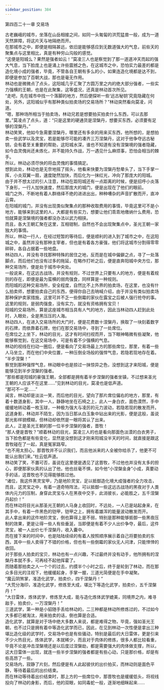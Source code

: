 ```yaml
---
sidebar_position: 384
---
```

 第四百二十一章 交易场


古老巍峨的城市，坐落在山岳相接之间，如同一头匍匐的洪荒猛兽一般，成为一道天然屏障，将这片天与地隔绝而开。  
在那城市之中，即便是相隔甚远，依旧是能够感应到无数道强大的气息，前些天的聚集点与这里相比，真是有种穷山沟般的感觉。  
“这便是阳城么？果然是强者如云！”莫凌三人也是察觉到了那一道道冲天而起的强大气息，当下脸庞上也是涌上许些震撼之色，在这城市之中，恐怕实力最差的都是造化境小成的强者，毕竟，不管各自王朝有多么的小，如果连造化境都是达不到，即便是参加了百朝大战，那也是毫无作用。  
林动也是微微点了点头，这阳城几乎汇聚了方圆万里之内的绝大部分强者，一些实力强横的王朝，也是在此聚集，这等盛况，还真是林动首次所见。  
“走吧，先在城市中找一个落脚的地方，然后便探听一些‘远古秘钥’究竟隐藏在何处，另外，这阳城似乎有那种类似拍卖场的交易场所？”林动突然看向莫凌，问道。  
“嗯，那种场所相当于拍卖场，林动兄若是想要拍买拍卖什么东西，可以去那里。”莫凌点了点头，道：“只是这里的硬通货是涅槃丹，想要买东西，必须要有足够的涅槃丹。”  
林动笑笑，他如今急需要涅槃丹，哪里还有多余的用来买东西，他所想的，是想拍卖一些武学以及灵宝，若是能够尽可能的凑齐三万涅槃丹，这对于他争夺远古秘钥，会有着至关重要的帮助，这阳城水深，谁也不知道有没有涅槃境的强者隐藏，如今血灵傀尚还未炼化，并不能持久作战，万一遇见什么麻烦事，恐怕会相当的棘手。  
所以，林动必须尽快的将血灵傀的事情搞定。  
想到此处，林动也是无奈地摇了摇头，他看来快要为涅槃丹愁晕头了，当下手掌一挥，小炎双翼一扇，速度陡然加快，而后化为一抹红光，冲向了那庞大的阳城。  
由于并不想太过的引人注意，林动在距阳城还有一点距离的时候，便是招呼小炎落下身形，一行人加快速度，然后那庞大的城门，便是出现在了他们的眼前。  
城门之外，不断地有着人群络绎不绝的进进出出，种种嘈杂的声音扩散而开，直冲云霄。  
在阳城的城门，并没有出现类似聚集点的那种收取费用的事情，毕竟这里可不是小地方，能够来到这里的人，大都是有些实力，想要让他们乖乖地缴纳什么费用，恐怕就算是涅槃境的强者都没办法以武力相挟。  
而且，各大王朝汇聚在这里，互相钳制，自然也不会出现聚集点中，圣光王朝一家独大的事情。  
所以，林动一行人，在经过短暂的等待后，便是顺利的进入到了城市之中，在这阳城之中，虽然并没有那种主宰者，但也是有着各方豪强，他们将这城市分割得零零碎碎，各自占据着一些地盘。  
林动四人，并没有寻找那种特殊的居住之地，反而是在城中偏僻之点，寻了一处落脚点，而后他们也没有过多的拖延，在略作打听之后，便是直奔阳城中央方位，那种交易场所，便是处于城市中央处。  
一般说来，在这远古战场，并没有规则，不过世界上只要有人的地方，便是有着规则的存在，即便是最为蛮横的弱肉强食，同样算是一种规则。  
而阳城的这种交易场所，安全程度，自然比不上外界的拍卖场，在这里，也没有什么拍卖师，想要拍卖自己的东西，便得你自己去呐喊介绍，由于并没有类似拍卖场那种保护卖家措施，这里可并不乏一些倒霉的家伙在露宝之后被人强行抢夺的事。  
这里的规则，是弱肉强食，没有实力，就没有资格拥有宝贝！  
阳城的交易场所，算是这座城市相当具有人气的地方，因此当林动四人赶到此处时，入眼处，全是黑压压的人海。  
林动四人，在进入交易场所的大门时，便是花费数十涅槃丹，换取了一块刻着数字的石牌，而依靠着石牌，他们在那交易场中，寻到了一处席位。  
在席位之上坐下，林动的目光，这才有时间扫视而开，当下眼神略微有些凝聚，他能够察觉到，在这交易场中，可是有着不少强横的气息。  
林动的视线在扫动一圈后，便是看向了交易场最上方的那些席位，那里，有着一些人马坐立，而在他们中央位置，一种压倒全场般的强悍气息，若隐若现地存在着。  
“半步涅槃！”  
察觉到那种强悍气息，林动眼中也是掠过一抹惊异之色，没想到这才来阳城，便是能够见到半步涅槃的强者。  
“那些都是阳城的豪强王朝，全部都是拥有着半步涅槃的强者坐镇，不过想来圣光王朝的人应该不在这里……”见到林动的目光，莫凌也是低声道。  
“那可不一定……”  
闻言，林动却是淡淡一笑，而后他的目光，望向了那片席位偏右的地方，那里，有着十数道身影，其中一人，静静地坐在石椅之上，此人一身白衣，面色漠然，手中缓缓地转动着一枚玉球，一种极为强大与凌厉的元力波动，若隐若现的散发而开。  
这道身影，林动并不陌生，因为当日那从白玉象中钻出来的光影，便是这般，虽说那光影样貌模糊，但林动却依然是一眼将其认了出来。  
此人，正是圣光王朝的那一位半步涅槃的强者，晋牧！  
“那人便是晋牧？”顺着林动的目光，莫凌三人的也是看向那面色淡漠的白衣男子，当下脸色都是有些变化，显然是没想到这才刚来阳城没半天的时间，就直接是跟这晋牧碰在了一起，真是冤家路窄。  
“也不用太担心，那晋牧并不认识我们，而且他派来的人全被你给杀了，他更不可能认出我们来。”杜云低声道。  
林动笑了笑，不置可否，虽说在这里便是遇见了这晋牧，不过他也并没有太多的担心，即便那家伙真的认出了他，他也丝毫不惧，如今他“小涅槃金身”小成，真要动手的话，这晋牧也不见得能够胜过他。  
“诸位，我这件黑灵宝甲，乃是地阶灵宝，足以抵御造化境大成强者的全力攻击，而且，这灵宝之中，有着一道奇特阵法，可以抵御一些这远古战场的黑夜对于人类体内元力的压制，身穿此灵宝与人在黑夜中交手，此消彼长，必能胜之，五千涅槃丹起价！”  
而在林动将目光从那圣光王朝的人马身上收回时，不远处，一人已是站起身来，在其手中，有着一件黑色的铠甲，铠甲之上，拥有着雄浑的能量波动散发而开。  
此人拿出来的这件地阶灵宝，倒也算得上是不弱，特别是那种能够抵御一些黑夜压制的效果，更是让得一些人有些垂涎，当即便是有着不少人出价争夺，最后，这件灵宝，被一人出价七千涅槃丹，收入囊中。  
而在接下来的时间中，也是陆陆续续的有着人按照顺序展示着自己将要拍卖的东西，其中一些人卖得了不错的价格，但也有一些倒霉的家伙无人问津，只能悻悻的收回。  
对于那些人拍卖的宝贝，林动也有一点兴趣，不过最终并没有动手，他所拥有的涅槃丹本就不多，可再经不起他挥霍了。  
而随着那拍卖之人一个个的过去，约摸半个小时之后，终于是轮到了林动，而在那众多目光的注视下，他缓缓起身，手掌一握，三道光简便是在手中凝聚。  
“魔云阴煞掌，准造化武学，拍卖价，四千涅槃丹！”  
“大荒分海印，准造化武学，修炼至大成，堪比下等造化武学，拍卖价，五千涅槃丹！”  
“大日雷体，炼体武学，修炼至大成，能与造化炼体武学媲美，同境界之内，难寻敌手，拍卖价，一万涅槃丹！”  
三道武学，第一种是小貂随手丢给林动的，二三种都是林动所修炼过的，不过如今大多都已被淘汰，用来拍卖的话，倒也算是合适。  
造化武学，就算是对于场中绝大多数人来说，都是难得之物，毕竟，强如圣光王朝，也不过只是拥有着中等造化武学而已，因此，在见到林动一次性便是拿出三种堪比造化级的武学时，交易场中也是有些骚动，特别是最后的大日雷体，更是引来不少火热目光，炼体武学，本就稀少，而且对于肉体的修炼，很多人都比较看重，毕竟不论是冲击涅槃境还是以后度过涅槃劫，都是需要强大的肉体做支撑，所以，这大日雷体一出现，就连一些半步涅槃的强者都是有些心动，只是那价格，却是有些高昂了一些。  
交易场内，寂静了片刻，然后便是有人此起彼伏的出价拍买，而林动则是面色平静，等待着最后的出价结束。  
而在林动等待着出价结束时，那上方的一些席位中，那晋牧也是缓缓低头，将视线投向了林动的身影，而后，他的双眼，如同毒蛇一般，逐渐地细眯起来……  
  
  
